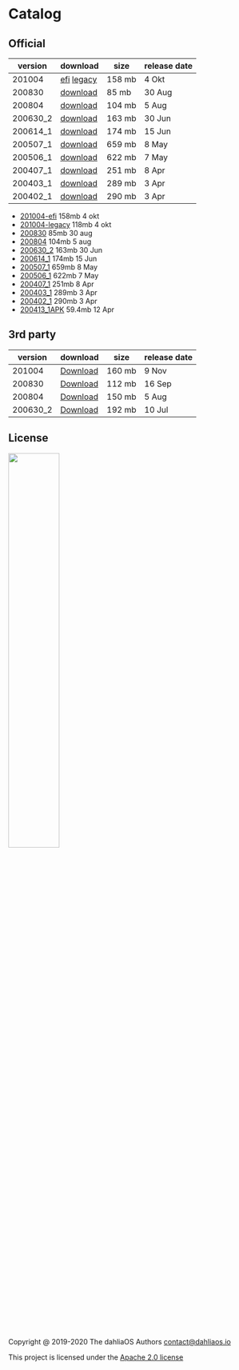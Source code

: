 # Catalog

## Official

| version         | download         | size      | release date      |      
| -----------  | -----------  | ----------- | ----------- |  
| 201004             | [efi](https://github.com/dahlia-os/releases/releases/download/201004-x86_64/dahliaOS-201004-efi.zip) [legacy](https://github.com/dahlia-os/releases/releases/download/201004-x86_64/dahliaOS-201004-legacy.iso)             |158 mb|4 Okt|  
| 200830             | [download](https://github.com/dahlia-os/releases/releases/download/200830-x86_64/dahliaOS-200830.iso)             |85 mb|30 Aug|  
| 200804             | [download](https://github.com/dahlia-os/releases/releases/download/200804-x86_64/dahliaOS-200804.iso)             |104 mb|5 Aug|  
| 200630_2             | [download](https://github.com/dahlia-os/releases/releases/download/200630.1-x86_64/dahliaOS-200630_2.iso)             |163 mb|30 Jun|  
| 200614_1            | [download](https://github.com/dahlia-os/releases/releases/download/200614.1-x86_64/dahliaOS-200614r1.iso)             |174 mb|15 Jun|  
| 200507_1             | [download](https://github.com/dahlia-os/releases/releases/download/200507.1-x86_64/dahliaOS200507-1.iso)             |659 mb|8 May|  
| 200506_1             | [download](https://github.com/dahlia-os/releases/releases/download/200506.1-x86_64/dahliaOS200506-1.iso)             |622 mb|7 May|  
| 200407_1             | [download](https://github.com/dahlia-os/releases/releases/download/200407.1-x86_64/dahliaOS200407-1.iso)             |251 mb|8 Apr|  
| 200403_1             | [download](https://github.com/dahlia-os/releases/releases/download/200403.1-x86_64/dahliaOS200403-1.iso)             |289 mb|3 Apr|  
| 200402_1             | [download](https://github.com/dahlia-os/releases/releases/download/200402.1-x86_64/dahliaOS200402-1.iso)             |290 mb|3 Apr|  


- [201004-efi](https://github.com/dahlia-os/releases/releases/download/201004-x86_64/dahliaOS-201004-efi.zip)  158mb 4 okt
- [201004-legacy](https://github.com/dahlia-os/releases/releases/download/201004-x86_64/dahliaOS-201004-legacy.iso)  118mb 4 okt
- [200830](https://github.com/dahlia-os/releases/releases/download/200830-x86_64/dahliaOS-200830.iso)  85mb 30 aug
- [200804](https://github.com/dahlia-os/releases/releases/download/200804-x86_64/dahliaOS-200804.iso)  104mb 5 aug
- [200630_2](https://github.com/dahlia-os/releases/releases/download/200630.1-x86_64/dahliaOS-200630_2.iso)  163mb 30 Jun
- [200614_1](https://github.com/dahlia-os/releases/releases/download/200614.1-x86_64/dahliaOS-200614r1.iso)  174mb 15 Jun
- [200507_1](https://github.com/dahlia-os/releases/releases/download/200507.1-x86_64/dahliaOS200507-1.iso)  659mb 8 May
- [200506_1](https://github.com/dahlia-os/releases/releases/download/200506.1-x86_64/dahliaOS200506-1.iso)  622mb 7 May
- [200407_1](https://github.com/dahlia-os/releases/releases/download/200407.1-x86_64/dahliaOS200407-1.iso)  251mb 8 Apr
- [200403_1](https://github.com/dahlia-os/releases/releases/download/200403.1-x86_64/dahliaOS200403-1.iso)  289mb 3 Apr
- [200402_1](https://github.com/dahlia-os/releases/releases/download/200402.1-x86_64/dahliaOS200402-1.iso)  290mb 3 Apr 
- [200413_1APK](https://github.com/dahlia-os/releases/releases/download/Pangolin-200413.1/pangolin-desktop-200413.1.apk)  59.4mb 12 Apr

## 3rd party

| version         | download         | size      | release date      |      
| -----------  | -----------  | ----------- | ----------- |  
|  201004            | [Download](https://github.com/HexaOneOfficial/dahliaos/releases/download/201004/DahliaOS201004.iso)|160 mb |9 Nov|  
|  200830           | [Download](https://github.com/HexaOneOfficial/dahliaos/releases/download/200830/DahliaOS200830.iso) |112 mb |16 Sep|  
|  200804            | [Download](https://github.com/HexaOneOfficial/dahliaos/releases/download/200804/DahliaOS200804.iso) |150 mb |5 Aug|  
|  200630_2            | [Download](https://github.com/HexaOneOfficial/dahliaos/releases/download/200630_2/DahliaOS200630_2.iso) |192 mb |10 Jul| 

## License

<p align="left">
  <img width="45%" src="https://github.com/dahlia-os/brand/blob/master/Logo%20SVGs/dahliaOS%20logo%20with%20text%20(drop%20shadow).svg"
</p>

Copyright @ 2019-2020 The dahliaOS Authors contact@dahliaos.io

This project is licensed under the [Apache 2.0 license](LICENSE)

